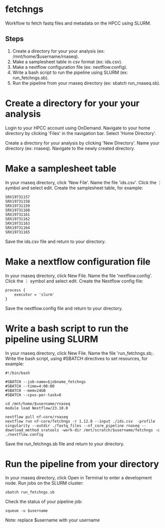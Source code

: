 # fetchngs
Workflow to fetch fastq files and metadata on the HPCC using SLURM.

## Steps
1. Create a directory for your your analysis (ex: /mnt/home/$username/rnaseq).
2. Make a samplesheet table in csv format (ex: ids.csv).
3. Make a nextflow configuration file (ex: nextflow.config).
4. Write a bash script to run the pipeline using SLURM (ex: run_fetchngs.sb).
5. Run the pipeline from your rnaseq directory (ex: sbatch run_rnaseq.sb).

# Create a directory for your your analysis
Login to your HPCC account using OnDemand. Navigate to your home directory by clicking 'Files' in the navigation bar. Select 'Home Directory'.

Create a directory for your analysis by clicking 'New Directory'. Name your directory (ex: rnaseq). Navigate to the newly created directory.

# Make a samplesheet table
In your rnaseq directory, click 'New File'. Name the file 'ids.csv'. Click the ⋮ symbol and select edit. Create the samplesheet table, for example:
```
SRX19731157
SRX19731158
SRX19731159
SRX19731160
SRX19731161
SRX19731162
SRX19731163
SRX19731164
SRX19731165
```
Save the ids.csv file and return to your directory.

# Make a nextflow configuration file
In your rnaseq directory, click New File. Name the file 'nextflow.config'. Click the ⋮ symbol and select edit. Create the Nextflow config file:
```
process {
    executor = 'slurm'
}
```
Save the nextflow.config file and return to your directory.

# Write a bash script to run the pipeline using SLURM
In your rnaseq directory, click New File. Name the file 'run_fetchngs.sb;. Write the bash script, using #SBATCH directives to set resources, for example:
```
#!/bin/bash

#SBATCH --job-name=$jobname_fetchngs
#SBATCH --time=4:00:00
#SBATCH --mem=24GB
#SBATCH --cpus-per-task=8

cd /mnt/home/$username/rnaseq
module load Nextflow/23.10.0

nextflow pull nf-core/rnaseq
nextflow run nf-core/fetchngs -r 1.12.0 --input ./ids.csv  -profile singularity --outdir ./fastq_files --nf_core_pipeline rnaseq --download_method sratools -work-dir /mnt/scratch/$username/fetchngs -c ./nextflow.config
```
Save the run_fetchngs.sb file and return to your directory.

# Run the pipeline from your directory
In your rnaseq directory, click Open in Terminal to enter a development node. Run jobs on the SLURM cluster:
```
sbatch run_fetchngs.sb
```
Check the status of your pipeline job:
```
squeue -u $username
```
Note: replace $username with your username
